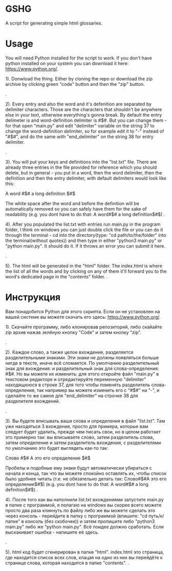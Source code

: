 # GSHG
A script for generating simple html glossaries.


# Usage

You will need Python installed for the script to work. If you don't have python installed on your system you can download it here: https://www.python.org/.

1). Donwload the thing. Either by cloning the repo or download the zip archive by clicking green "code" button and then the "zip" button.

.

2). Every entry and also the word and it's defenition are separated by delimiter characters. Those are the characters that shouldn't be anywhere else in your text, otherwise everything's gonna break. By default the entry delimeter is $%$ and word-definition delimiter is #$#. But you can change them - for that open "main.py" and edit "delimiter" variable on the string 37 to change the word-definition delimiter, so for example edit it to "-" instead of "#$#", and do the same with "end_delimiter" on the string 38 for entry delimiter. 

.

3). You will put your keys and definitions into the "list.txt" file. There are already three entries in the file provided for reference which you should delete, but in general - you put in a word, then the word delimiter, then the definition and then the entry delimiter, with default delimiters would look like this:

A word #$# a long definition $#$

The white space after the word and before the definition will be automatically removed so you can safely have them for the sake of readability (e.g. you dont have to do that: A word#$# a long definition$#$)
.

4). After you populated the list.txt with entries run main.py in the program folder, I think on windows you can just double click the file or you can do it through the terminal - cd into the directory(type: "cd path/to/the/folder" into the terminal(without quotes)) and then type in either "python3 main.py" or "python main.py". It should do it. If it throws an error you can submit it here.


.

5). The html will be generated in the "html" folder. The index.html is where the list of all the words and by clicking on any of them it'll forward you to the word's dedicated page in the "contents" folder.
.

# Инструкция

Вам понадобится Python для этого скрипта. Если он не установлен на вашей системе вы можете скачать его здесь: https://www.python.org/.

1). Скачайте программу, либо клонировав репозиторий, либо скайайте zip архив нажав зелёную кнопку "Code" и затем кнопку "zip". 

.

2). Каждое слово, а также целое вхождение, разделяется разделительными знаками. Эти знаки не должны появляться больше нигде в тексте, иначе всё сломается. По умолчанию разделительный знак для вхождения: $%$ и разделительный знак для слова-определения: #$#. Но вы можете их изменить: для этого откройте файл "main.py" в текстовом редакторе и отредактируйте переменную "delimiter" находящююся в строке 37, для того чтобы поменять разделитель слова-определения, так например вы можете изменить его с "#$#" на "-", и сделайте то же самое для "end_delimiter" на строчке 38 для разделителя вхождений. 

.

3). Вы будете вписывать ваши слова и определения в файл "list.txt". Там уже находяться 3 вхождения, просто для примера, которые вам следует будет удалить, прежде чем писать свои, но в целом работает это примерно так:  вы вписываете слово, затем разделитель слова, затем определение и затем разделитель вхождения, с разделителями по умолчанию это будет выглядеть как-то так:

Слово #$# А это его определение $#$

Пробелы и подобные ему знаки будут автоматически убираться с начала и конца, так что вы можете спокойно оставлять их, чтобы список было удобнее читать (т.е. не обязательно делать так: Слово#$#А это его определение$#$) (e.g. you dont have to do that: A word#$# a long definition$#$)
.

4). После того как вы наполнили list.txt вхождениями запустите main.py в папке с программой, я полагаю на windows вы скорее всего можете просто два раза кликнуть по файлу либо же вы можете сделать это через консоль - перейдите в папку с программой (впишите: "cd путь/к/папке" в консоль (без скобочек)) и затем пропишите либо "python3 main.py" либо же "python main.py". Всё поидее должно сработать. Если выскакивает ошибка - напишите её здесь.


.

5). html код будет сгенерирован в папке "html". index.html это страница, где находится список всех слов, клацая на одно из них вы перейдёте к странице слова, которая находится в папке "contents".
.


